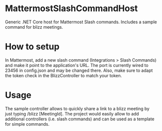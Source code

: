 # MattermostSlashCommandHost
Generic .NET Core host for Mattermost Slash commands. Includes a sample command for blizz meetings.

# How to setup
In Mattermost, add a new slash command (Integrations > Slash Commands) and make it point to the application's URL. The port is currently wired to 23456 in config.json and may be changed there. Also, make sure to adapt the token check in the BlizzController to match your token.

# Usage
The sample controller allows to quickly share a link to a blizz meeting by just typing /blizz [MeetingId]. The project would easily allow to add additional controllers (i.e. slash commands) and can be used as a template for simple commands. 
